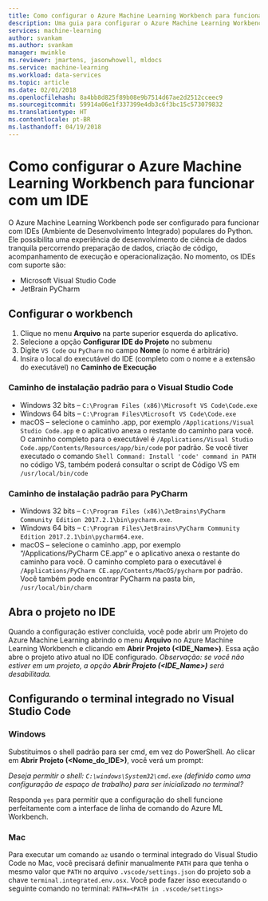 ```yaml
---
title: Como configurar o Azure Machine Learning Workbench para funcionar com um IDE?  | Microsoft Docs
description: Uma guia para configurar o Azure Machine Learning Workbench para funcionar com o seu IDE.
services: machine-learning
author: svankam
ms.author: svankam
manager: mwinkle
ms.reviewer: jmartens, jasonwhowell, mldocs
ms.service: machine-learning
ms.workload: data-services
ms.topic: article
ms.date: 02/01/2018
ms.openlocfilehash: 8a4bb8d825f89b08e9b7514d67ae2d2512cceec9
ms.sourcegitcommit: 59914a06e1f337399e4db3c6f3bc15c573079832
ms.translationtype: HT
ms.contentlocale: pt-BR
ms.lasthandoff: 04/19/2018
---
```

# <a name="how-to-configure-azure-machine-learning-workbench-to-work-with-an-ide"></a>Como configurar o Azure Machine Learning Workbench para funcionar com um IDE 

O Azure Machine Learning Workbench pode ser configurado para funcionar com IDEs (Ambiente de Desenvolvimento Integrado) populares do Python. Ele possibilita uma experiência de desenvolvimento de ciência de dados tranquila percorrendo preparação de dados, criação de código, acompanhamento de execução e operacionalização. No momento, os IDEs com suporte são:
- Microsoft Visual Studio Code 
- JetBrain PyCharm 

## <a name="configure-workbench"></a>Configurar o workbench
1. Clique no menu **Arquivo** na parte superior esquerda do aplicativo. 
2. Selecione a opção **Configurar IDE do Projeto** no submenu 
3. Digite `VS Code` ou `PyCharm` no campo **Nome** (o nome é arbitrário)
4. Insira o local do executável do IDE (completo com o nome e a extensão do executável) no **Caminho de Execução**

### <a name="default-install-path-for-visual-studio-code"></a>Caminho de instalação padrão para o Visual Studio Code  

* Windows 32 bits – `C:\Program Files (x86)\Microsoft VS Code\Code.exe`
* Windows 64 bits – `C:\Program Files\Microsoft VS Code\Code.exe`
* macOS – selecione o caminho .app, por exemplo `/Applications/Visual Studio Code.app` e o aplicativo anexa o restante do caminho para você. O caminho completo para o executável é `/Applications/Visual Studio Code.app/Contents/Resources/app/bin/code` por padrão. Se você tiver executado o comando `Shell Command: Install 'code' command in PATH` no código VS, também poderá consultar o script de Código VS em `/usr/local/bin/code`

### <a name="default-install-path-for-pycharm"></a>Caminho de instalação padrão para PyCharm 

* Windows 32 bits – `C:\Program Files (x86)\JetBrains\PyCharm Community Edition 2017.2.1\bin\pycharm.exe`. 
* Windows 64 bits – `C:\Program Files\JetBrains\PyCharm Community Edition 2017.2.1\bin\pycharm64.exe`.
* macOS – selecione o caminho .app, por exemplo “/Applications/PyCharm CE.app” e o aplicativo anexa o restante do caminho para você. O caminho completo para o executável é `/Applications/PyCharm CE.app/Contents/MacOS/pycharm` por padrão. Você também pode encontrar PyCharm na pasta bin, `/usr/local/bin/charm`

## <a name="open-project-in-ide"></a>Abra o projeto no IDE 
Quando a configuração estiver concluída, você pode abrir um Projeto do Azure Machine Learning abrindo o menu **Arquivo** no Azure Machine Learning Workbench e clicando em **Abrir Projeto (<IDE_Name>)**. Essa ação abre o projeto ativo atual no IDE configurado. _Observação: se você não estiver em um projeto, a opção **Abrir Projeto (<IDE_Name>)** será desabilitada._

## <a name="configuring-the-integrated-terminal-in-visual-studio-code"></a>Configurando o terminal integrado no Visual Studio Code

### <a name="windows"></a>Windows 
Substituímos o shell padrão para ser cmd, em vez do PowerShell. Ao clicar em **Abrir Projeto (<Nome_do_IDE>)**, você verá um prompt: 

_Deseja permitir o shell: `C:\windows\System32\cmd.exe` (definido como uma configuração de espaço de trabalho) para ser inicializado no terminal?_

Responda `yes` para permitir que a configuração do shell funcione perfeitamente com a interface de linha de comando do Azure ML Workbench.

### <a name="mac"></a>Mac
Para executar um comando `az` usando o terminal integrado do Visual Studio Code no Mac, você precisará definir manualmente `PATH` para que tenha o mesmo valor que `PATH` no arquivo `.vscode/settings.json` do projeto sob a chave `terminal.integrated.env.osx`. Você pode fazer isso executando o seguinte comando no terminal: `PATH=<PATH in .vscode/settings>`

